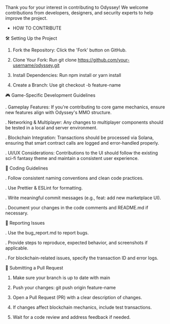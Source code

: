 Thank you for your interest in contributing to Odyssey! We welcome contributions from developers, designers, and security experts to help improve the project.

* HOW TO CONTRIBUTE

🛠 Setting Up the Project

1. Fork the Repository: Click the 'Fork' button on GitHub.

2. Clone Your Fork: Run git clone https://github.com/your-username/odyssey.git

3. Install Dependencies: Run npm install or yarn install

4. Create a Branch: Use git checkout -b feature-name

🎮 Game-Specific Development Guidelines

. Gameplay Features: If you're contributing to core game mechanics, ensure new features align with Odyssey's MMO structure.

. Networking & Multiplayer: Any changes to multiplayer components should be tested in a local and server environment.

. Blockchain Integration: Transactions should be processed via Solana, ensuring that smart contract calls are logged and error-handled properly.

. UI/UX Considerations: Contributions to the UI should follow the existing sci-fi fantasy theme and maintain a consistent user experience.

🔧 Coding Guidelines

. Follow consistent naming conventions and clean code practices.

. Use Prettier & ESLint for formatting.

. Write meaningful commit messages (e.g., feat: add new marketplace UI).

. Document your changes in the code comments and README.md if necessary.

🐞 Reporting Issues

. Use the bug_report.md to report bugs.

. Provide steps to reproduce, expected behavior, and screenshots if applicable.

. For blockchain-related issues, specify the transaction ID and error logs.

🚀 Submitting a Pull Request

1. Make sure your branch is up to date with main

2. Push your changes: git push origin feature-name

3. Open a Pull Request (PR) with a clear description of changes.

4. If changes affect blockchain mechanics, include test transactions.

5. Wait for a code review and address feedback if needed.
